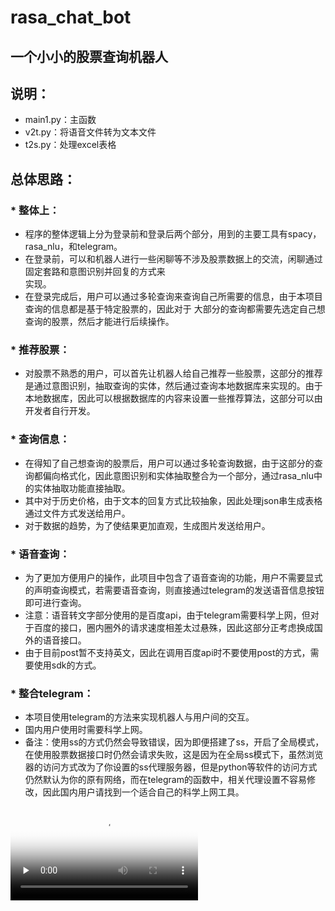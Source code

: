 # rasa_chat_bot
## 一个小小的股票查询机器人<br> 
## 说明：
* main1.py：主函数<br> 
* v2t.py：将语音文件转为文本文件<br> 
* t2s.py：处理excel表格<br>
## 总体思路：<br> 
### * 整体上：
  * 程序的整体逻辑上分为登录前和登录后两个部分，用到的主要工具有spacy，rasa_nlu，和telegram。<br> 
  * 在登录前，可以和机器人进行一些闲聊等不涉及股票数据上的交流，闲聊通过固定套路和意图识别并回复的方式来<br> 
  实现。<br> 
  * 在登录完成后，用户可以通过多轮查询来查询自己所需要的信息，由于本项目查询的信息都是基于特定股票的，因此对于
  大部分的查询都需要先选定自己想查询的股票，然后才能进行后续操作。<br>
### * 推荐股票：
  * 对股票不熟悉的用户，可以首先让机器人给自己推荐一些股票，这部分的推荐是通过意图识别，抽取查询的实体，然后通过查询本地数据库来实现的。由于本地数据库，因此可以根据数据库的内容来设置一些推荐算法，这部分可以由开发者自行开发。<br> 
### * 查询信息：
  * 在得知了自己想查询的股票后，用户可以通过多轮查询数据，由于这部分的查询都偏向格式化，因此意图识别和实体抽取整合为一个部分，通过rasa_nlu中的实体抽取功能直接抽取。<br> 
  * 其中对于历史价格，由于文本的回复方式比较抽象，因此处理json串生成表格通过文件方式发送给用户。<br> 
  * 对于数据的趋势，为了使结果更加直观，生成图片发送给用户。<br> 
### * 语音查询：
  * 为了更加方便用户的操作，此项目中包含了语音查询的功能，用户不需要显式的声明查询模式，若需要语音查询，则直接通过telegram的发送语音信息按钮即可进行查询。<br> 
  * 注意：语音转文字部分使用的是百度api，由于telegram需要科学上网，但对于百度的接口，圈内圈外的请求速度相差太过悬殊，因此这部分正考虑换成国外的语音接口。<br> 
  * 由于目前post暂不支持英文，因此在调用百度api时不要使用post的方式，需要使用sdk的方式。<br> 
### * 整合telegram：
  * 本项目使用telegram的方法来实现机器人与用户间的交互。
  * 国内用户使用时需要科学上网。
  * 备注：使用ss的方式仍然会导致错误，因为即便搭建了ss，开启了全局模式，在使用股票数据接口时仍然会请求失败，这是因为在全局ss模式下，虽然浏览器的访问方式改为了你设置的ss代理服务器，但是python等软件的访问方式仍然默认为你的原有网络，而在telegram的函数中，相关代理设置不容易修改，因此国内用户请找到一个适合自己的科学上网工具。<br>
  <video id="video" controls="" preload="none" poster="http://media.w3.org/2010/05/sintel/poster.png">
  <source id="mp4" src="https://v.youku.com/v_show/id_XNDMxNzU5MzQ2NA==.html?spm=a2h3j.8428770.3416059.1">
</video>
